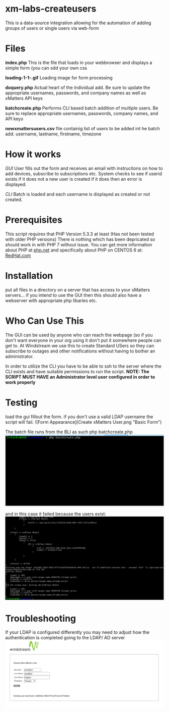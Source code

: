 # xm-labs-createusers

This is a data-source integration allowing for the automation of adding groups of users or single users via web-form

# Files
**index.php**
This is the file that loads in your webbrowser and displays a simple form (you can sdd your own css 

**loading-1-1-.gif** 
Loading image for form processing

**doquery.php**
Actual heart of the individual add. Be sure to update the appropriate usernames, passwords, and company names as well as xMatters API keys 

**batchcreate.php**
Performs CLI based batch addition of multiple users. Be sure to replace appropriate usernames, passwords, company names, and API keys

**newxmattersusers.csv**
file containig list of users to be added int he batch add. username, lastname, firstname, timezone

# How it works
*GUI*
User fills out the form and receives an email with instrucitons on how to add devices, subscribe to subscriptions etc. System checks to see if userid exists if it does not a new user is created if it does then an error is displayed.

*CLI*
Batch is loaded and each username is displayed as created or not created.

# Prerequisites
This script requires that PHP Version 5.3.3 at least (Has not been tested with older PHP versions) There is nothing which has been depricated so should work in with PHP 7 without issue.
You can get more information about PHP at [php.net](http://php.net/) and specifically about PHP on CENTOS 6 at: [RedHat.com](https://www.redhat.com/en/search/PHP) 

# Installation
put all files in a directory on a server that has access to your xMatters servers... if you intend to use the GUI then this should also have a webserver with appropriate php libaries etc.

# Who Can Use This
The GUI can be used by anyone who can reach the webpage (so if you don't want everyone in your org using it don't put it somewhere people can get to.   At Windstream we use this to create Standard USers so they can subscribe to outages and other notifications without having to bother an administrator.

In order to utilize the CLI you have to be able to ssh to the server where the CLI exists and have suitable permissions to run the script.  **NOTE: The SCRIPT MUST HAVE an Administrator level user configured in order to work properly**  

# Testing
load the gui fillout the form. if you don't use a valid LDAP username the script will fail.
![Form Appearance](Create xMatters User.png "Basic Form")

The batch file runs from the BLI as such
php batchcreate.php
![Batch CLI Example](batchcreate_xmatters_users_cli.png "CLI Example")

and in this case it failed because the users exist:
![Batch CLI Errors Example](batchcreate_xMatters_users_errors.png "CLI Users Exist")

# Troubleshooting
If your LDAP is configured differently you may need to adjust how the authentication is completed going to the LDAP/ AD server
![Form With Error](Create_xMatters_User_error.png "User Exists")
